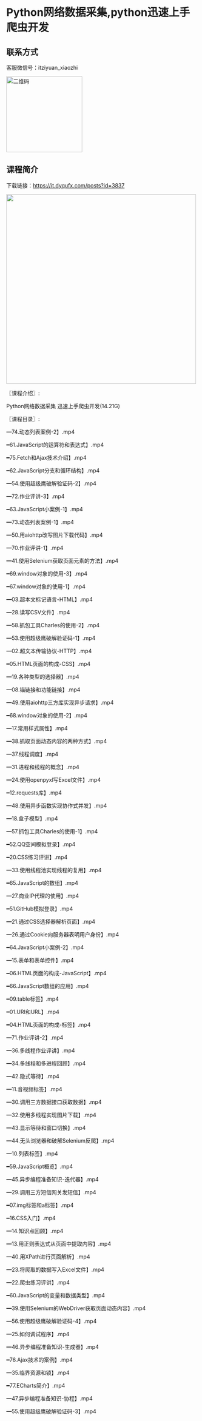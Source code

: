 # Python网络数据采集,python迅速上手爬虫开发

## 联系方式

客服微信号：itziyuan_xiaozhi

<img src="https://ziyuanyun.oss-cn-guangzhou.aliyuncs.com/common/20240614073449/666b82192834a.jpg" width="200" height="200" alt="二维码">

## 课程简介

下载链接：https://it.dyqufx.com/posts?id=3837

<img src="https://ziyuanyun.oss-cn-guangzhou.aliyuncs.com/yun/20240515185350/6644943e787fd.jpg" width="500" alt="">

  〖课程介绍〗:

 Python网络数据采集 迅速上手爬虫开发(14.21G)

 〖课程目录〗:

 ━74.动态列表案例-2】.mp4

 ━61.JavaScript的运算符和表达式】.mp4

 ━75.Fetch和Ajax技术介绍】.mp4

 ━62.JavaScript分支和循环结构】.mp4

 ━54.使用超级鹰破解验证码-2】.mp4

 ━72.作业评讲-3】.mp4

 ━63.JavaScript小案例-1】.mp4

 ━73.动态列表案例-1】.mp4

 ━50.用aiohttp改写图片下载代码】.mp4

 ━70.作业评讲-1】.mp4

 ━41.使用Selenium获取页面元素的方法】.mp4

 ━69.window对象的使用-3】.mp4

 ━67.window对象的使用-1】.mp4

 ━03.超本文标记语言-HTML】.mp4

 ━28.读写CSV文件】.mp4

 ━58.抓包工具Charles的使用-2】.mp4

 ━53.使用超级鹰破解验证码-1】.mp4

 ━02.超文本传输协议-HTTP】.mp4

 ━05.HTML页面的构成-CSS】.mp4

 ━19.各种类型的选择器】.mp4

 ━08.锚链接和功能链接】.mp4

 ━49.使用aiohttp三方库实现异步请求】.mp4

 ━68.window对象的使用-2】.mp4

 ━17.常用样式属性】.mp4

 ━38.抓取页面动态内容的两种方式】.mp4

 ━37.线程调度】.mp4

 ━31.进程和线程的概念】.mp4

 ━24.使用openpyxl写Excel文件】.mp4

 ━12.requests库】.mp4

 ━48.使用异步函数实现协作式并发】.mp4

 ━18.盒子模型】.mp4

 ━57.抓包工具Charles的使用-1】.mp4

 ━52.QQ空间模拟登录】.mp4

 ━20.CSS练习评讲】.mp4

 ━33.使用线程池实现线程的复用】.mp4

 ━65.JavaScript的数组】.mp4

 ━27.商业IP代理的使用】.mp4

 ━51.GitHub模拟登录】.mp4

 ━21.通过CSS选择器解析页面】.mp4

 ━26.通过Cookie向服务器表明用户身份】.mp4

 ━64.JavaScript小案例-2】.mp4

 ━15.表单和表单控件】.mp4

 ━06.HTML页面的构成-JavaScript】.mp4

 ━66.JavaScript数组的应用】.mp4

 ━09.table标签】.mp4

 ━01.URI和URL】.mp4

 ━04.HTML页面的构成-标签】.mp4

 ━71.作业评讲-2】.mp4

 ━36.多线程作业评讲】.mp4

 ━34.多线程和多进程回顾】.mp4

 ━42.隐式等待】.mp4

 ━11.音视频标签】.mp4

 ━30.调用三方数据接口获取数据】.mp4

 ━32.使用多线程实现图片下载】.mp4

 ━43.显示等待和窗口切换】.mp4

 ━44.无头浏览器和破解Selenium反爬】.mp4

 ━10.列表标签】.mp4

 ━59.JavaScript概览】.mp4

 ━45.异步编程准备知识-迭代器】.mp4

 ━29.调用三方短信网关发短信】.mp4

 ━07.img标签和a标签】.mp4

 ━16.CSS入门】.mp4

 ━14.知识点回顾】.mp4

 ━13.用正则表达式从页面中提取内容】.mp4

 ━40.用XPath进行页面解析】.mp4

 ━23.将爬取的数据写入Excel文件】.mp4

 ━22.爬虫练习评讲】.mp4

 ━60.JavaScript的变量和数据类型】.mp4

 ━39.使用Selenium的WebDriver获取页面动态内容】.mp4

 ━56.使用超级鹰破解验证码-4】.mp4

 ━25.如何调试程序】.mp4

 ━46.异步编程准备知识-生成器】.mp4

 ━76.Ajax技术的案例】.mp4

 ━35.临界资源和锁】.mp4

 ━77.ECharts简介】.mp4

 ━47.异步编程准备知识-协程】.mp4

 ━55.使用超级鹰破解验证码-3】.mp4

  